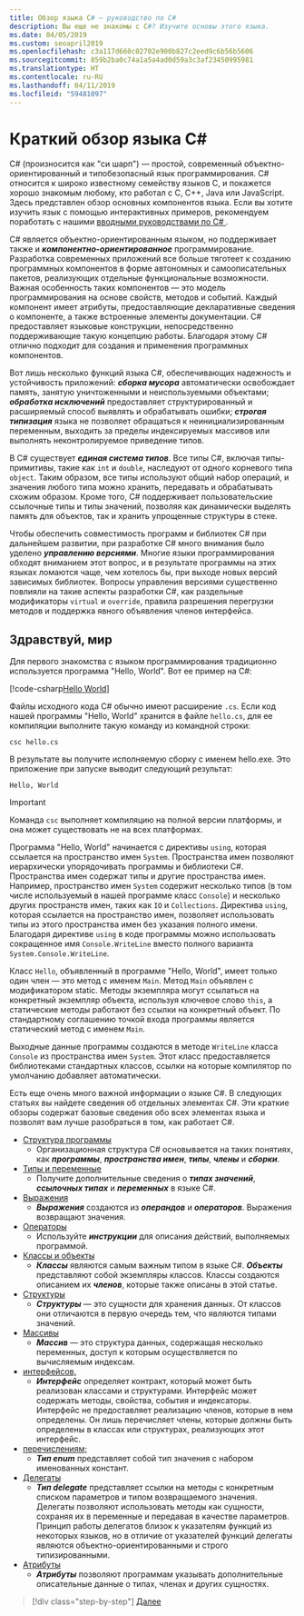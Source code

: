 ```yaml
---
title: Обзор языка C# — руководство по C#
description: Вы еще не знакомы с C#? Изучите основы этого языка.
ms.date: 04/05/2019
ms.custom: seoapril2019
ms.openlocfilehash: c3a117d660c02702e900b827c2eed9c6b56b5606
ms.sourcegitcommit: 859b2ba0c74a1a5a4ad0d59a3c3af23450995981
ms.translationtype: HT
ms.contentlocale: ru-RU
ms.lasthandoff: 04/11/2019
ms.locfileid: "59481097"
---
```

# <a name="a-tour-of-the-c-language"></a>Краткий обзор языка C#

C# (произносится как "си шарп") — простой, современный объектно-ориентированный и типобезопасный язык программирования. C# относится к широко известному семейству языков C, и покажется хорошо знакомым любому, кто работал с C, C++, Java или JavaScript. Здесь представлен обзор основных компонентов языка. Если вы хотите изучить язык с помощью интерактивных примеров, рекомендуем поработать с нашими [вводными руководствами по C# ](../tutorials/intro-to-csharp/index.md).

C# является объектно-ориентированным языком, но поддерживает также и ***компонентно-ориентированное*** программирование. Разработка современных приложений все больше тяготеет к созданию программных компонентов в форме автономных и самоописательных пакетов, реализующих отдельные функциональные возможности. Важная особенность таких компонентов — это модель программирования на основе свойств, методов и событий. Каждый компонент имеет атрибуты, предоставляющие декларативные сведения о компоненте, а также встроенные элементы документации. C# предоставляет языковые конструкции, непосредственно поддерживающие такую концепцию работы. Благодаря этому C# отлично подходит для создания и применения программных компонентов.

Вот лишь несколько функций языка C#, обеспечивающих надежность и устойчивость приложений: ***сборка мусора*** автоматически освобождает память, занятую уничтоженными и неиспользуемыми объектами; ***обработка исключений*** предоставляет структурированный и расширяемый способ выявлять и обрабатывать ошибки; ***строгая типизация*** языка не позволяет обращаться к неинициализированным переменным, выходить за пределы индексируемых массивов или выполнять неконтролируемое приведение типов.

В C# существует ***единая система типов***. Все типы C#, включая типы-примитивы, такие как `int` и `double`, наследуют от одного корневого типа `object`. Таким образом, все типы используют общий набор операций, и значения любого типа можно хранить, передавать и обрабатывать схожим образом. Кроме того, C# поддерживает пользовательские ссылочные типы и типы значений, позволяя как динамически выделять память для объектов, так и хранить упрощенные структуры в стеке.

Чтобы обеспечить совместимость программ и библиотек C# при дальнейшем развитии, при разработке C# много внимания было уделено ***управлению версиями***. Многие языки программирования обходят вниманием этот вопрос, и в результате программы на этих языках ломаются чаще, чем хотелось бы, при выходе новых версий зависимых библиотек. Вопросы управления версиями существенно повлияли на такие аспекты разработки C#, как раздельные модификаторы `virtual` и `override`, правила разрешения перегрузки методов и поддержка явного объявления членов интерфейса.

## <a name="hello-world"></a>Здравствуй, мир

Для первого знакомства с языком программирования традиционно используется программа "Hello, World". Вот ее пример на C#:

[!code-csharp[Hello World](../../../samples/snippets/csharp/tour/hello/Program.cs#L1-L8)]

Файлы исходного кода C# обычно имеют расширение `.cs`. Если код нашей программы "Hello, World" хранится в файле `hello.cs`, для ее компиляции выполните такую команду из командной строки:

```console
csc hello.cs
```

В результате вы получите исполняемую сборку с именем hello.exe. Это приложение при запуске выводит следующий результат:

```console
Hello, World
```

> [!IMPORTANT]
> Команда `csc` выполняет компиляцию на полной версии платформы, и она может существовать не на всех платформах.

Программа "Hello, World" начинается с директивы `using`, которая ссылается на пространство имен `System`. Пространства имен позволяют иерархически упорядочивать программы и библиотеки C#. Пространства имен содержат типы и другие пространства имен. Например, пространство имен `System` содержит несколько типов (в том числе используемый в нашей программе класс `Console`) и несколько других пространств имен, таких как `IO` и `Collections`. Директива `using`, которая ссылается на пространство имен, позволяет использовать типы из этого пространства имен без указания полного имени. Благодаря директиве `using` в коде программы можно использовать сокращенное имя `Console.WriteLine` вместо полного варианта `System.Console.WriteLine`.

Класс `Hello`, объявленный в программе "Hello, World", имеет только один член — это метод с именем `Main`. Метод `Main` объявлен с модификатором static. Методы экземпляра могут ссылаться на конкретный экземпляр объекта, используя ключевое слово `this`, а статические методы работают без ссылки на конкретный объект. По стандартному соглашению точкой входа программы является статический метод с именем `Main`.

Выходные данные программы создаются в методе `WriteLine` класса `Console` из пространства имен `System`. Этот класс предоставляется библиотеками стандартных классов, ссылки на которые компилятор по умолчанию добавляет автоматически.

Есть еще очень много важной информации о языке C#.  В следующих статьях вы найдете сведения об отдельных элементах C#. Эти краткие обзоры содержат базовые сведения обо всех элементах языка и позволят вам лучше разобраться в том, как работает C#.

* [Структура программы](program-structure.md)
  - Организационная структура C# основывается на таких понятиях, как ***программы***, ***пространства имен***, ***типы***, ***члены*** и ***сборки***.
* [Типы и переменные](types-and-variables.md)
  - Получите дополнительные сведения о ***типах значений***, ***ссылочных типах*** и ***переменных*** в языке C#.
* [Выражения](expressions.md)
  - ***Выражения*** создаются из ***операндов*** и ***операторов***. Выражения возвращают значения.
* [Операторы](statements.md)
  - Используйте ***инструкции*** для описания действий, выполняемых программой.
* [Классы и объекты](classes-and-objects.md)
  - ***Классы*** являются самым важным типом в языке C#. ***Объекты*** представляют собой экземпляры классов. Классы создаются описанием их ***членов***, которые также описаны в этой статье.
* [Структуры](structs.md)
  - ***Структуры*** — это сущности для хранения данных. От классов они отличаются в первую очередь тем, что являются типами значений.
* [Массивы](arrays.md)
  - ***Массив*** — это структура данных, содержащая несколько переменных, доступ к которым осуществляется по вычисляемым индексам.
* [интерфейсов,](interfaces.md)
  - ***Интерфейс*** определяет контракт, который может быть реализован классами и структурами. Интерфейс может содержать методы, свойства, события и индексаторы. Интерфейс не предоставляет реализацию членов, которые в нем определены. Он лишь перечисляет члены, которые должны быть определены в классах или структурах, реализующих этот интерфейс.
* [перечислениям;](enums.md)
  - ***Тип enum*** представляет собой тип значения с набором именованных констант.
* [Делегаты](delegates.md)
  - ***Тип delegate*** представляет ссылки на методы с конкретным списком параметров и типом возвращаемого значения. Делегаты позволяют использовать методы как сущности, сохраняя их в переменные и передавая в качестве параметров. Принцип работы делегатов близок к указателям функций из некоторых языков, но в отличие от указателей функций делегаты являются объектно-ориентированными и строго типизированными.
* [Атрибуты](attributes.md)
  * ***Атрибуты*** позволяют программам указывать дополнительные описательные данные о типах, членах и других сущностях.

> [!div class="step-by-step"]
> [Далее](program-structure.md)
